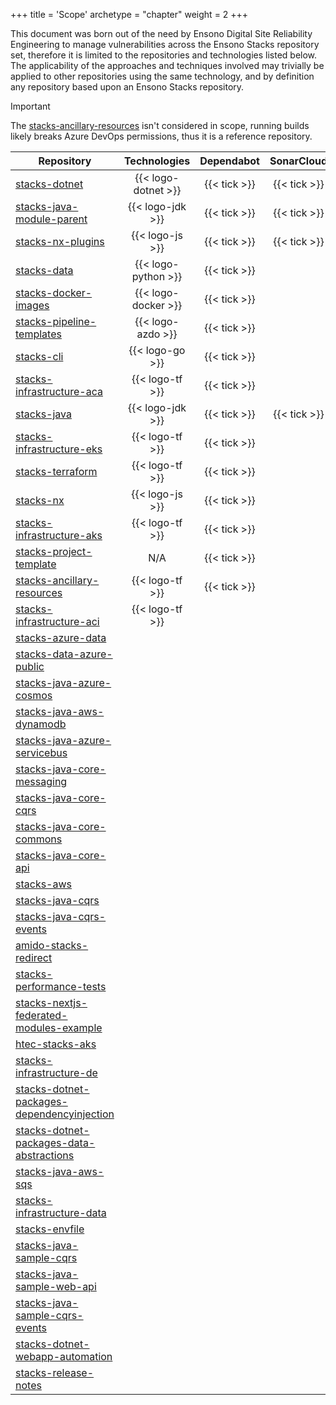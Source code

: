 +++
title = 'Scope'
archetype = "chapter"
weight = 2
+++

This document was born out of the need by Ensono Digital Site Reliability Engineering to manage vulnerabilities across the Ensono Stacks repository set, therefore it is limited to the repositories and technologies listed below. The applicability of the approaches and techniques involved may trivially be applied to other repositories using the same technology, and by definition any repository based upon an Ensono Stacks repository.

> [!IMPORTANT]
> The [stacks-ancillary-resources](https://github.com/Ensono/stacks-ancillary-resources) isn't considered in scope, running builds likely breaks Azure DevOps permissions, thus it is a reference repository.

| Repository | Technologies | Dependabot | SonarCloud |
| ---------- | :----------: | :--------: | :--------: |
| [stacks-dotnet](https://github.com/Ensono/stacks-dotnet) | {{< logo-dotnet >}} | {{< tick >}} | {{< tick >}} |
| [stacks-java-module-parent](https://github.com/Ensono/stacks-java-module-parent) | {{< logo-jdk >}} | {{< tick >}} | {{< tick >}} |
| [stacks-nx-plugins](https://github.com/Ensono/stacks-nx-plugins) | {{< logo-js >}} | {{< tick >}} | {{< tick >}} |
| [stacks-data](https://github.com/Ensono/stacks-data) | {{< logo-python >}} | {{< tick >}} |  |
| [stacks-docker-images](https://github.com/Ensono/stacks-docker-images) | {{< logo-docker >}} | {{< tick >}} | |
| [stacks-pipeline-templates](https://github.com/Ensono/stacks-pipeline-templates) | {{< logo-azdo >}} | {{< tick >}} | |
| [stacks-cli](https://github.com/Ensono/stacks-cli) | {{< logo-go >}} | {{< tick >}} | |
| [stacks-infrastructure-aca](https://github.com/Ensono/stacks-infrastructure-aca) | {{< logo-tf >}} | {{< tick >}} | |
| [stacks-java](https://github.com/Ensono/stacks-java) | {{< logo-jdk >}} | {{< tick >}} | {{< tick >}} |
| [stacks-infrastructure-eks](https://github.com/Ensono/stacks-infrastructure-eks) | {{< logo-tf >}} | {{< tick >}} | |
| [stacks-terraform](https://github.com/Ensono/stacks-terraform) | {{< logo-tf >}} | {{< tick >}} | |
| [stacks-nx](https://github.com/Ensono/stacks-nx) | {{< logo-js >}} | {{< tick >}} | |
| [stacks-infrastructure-aks](https://github.com/Ensono/stacks-infrastructure-aks) | {{< logo-tf >}} | {{< tick >}} | |
| [stacks-project-template](https://github.com/Ensono/stacks-project-template) | N/A | {{< tick >}} | |
| [stacks-ancillary-resources](https://github.com/Ensono/stacks-ancillary-resources) | {{< logo-tf >}} | {{< tick >}} | |
| [stacks-infrastructure-aci](https://github.com/Ensono/stacks-infrastructure-aci) | {{< logo-tf >}} | | |
| [stacks-azure-data](https://github.com/Ensono/stacks-azure-data) | | | |
| [stacks-data-azure-public](https://github.com/Ensono/stacks-data-azure-public) | | | |
| [stacks-java-azure-cosmos](https://github.com/Ensono/stacks-java-azure-cosmos) | | | |
| [stacks-java-aws-dynamodb](https://github.com/Ensono/stacks-java-aws-dynamodb) | | | |
| [stacks-java-azure-servicebus](https://github.com/Ensono/stacks-java-azure-servicebus) | | | |
| [stacks-java-core-messaging](https://github.com/Ensono/stacks-java-core-messaging) | | | |
| [stacks-java-core-cqrs](https://github.com/Ensono/stacks-java-core-cqrs) | | | |
| [stacks-java-core-commons](https://github.com/Ensono/stacks-java-core-commons) | | | |
| [stacks-java-core-api](https://github.com/Ensono/stacks-java-core-api) | | | |
| [stacks-aws](https://github.com/Ensono/stacks-aws) | | | |
| [stacks-java-cqrs](https://github.com/Ensono/stacks-java-cqrs) | | | |
| [stacks-java-cqrs-events](https://github.com/Ensono/stacks-java-cqrs-events) | | | |
| [amido-stacks-redirect](https://github.com/Ensono/amido-stacks-redirect) | | | |
| [stacks-performance-tests](https://github.com/Ensono/stacks-performance-tests) | | | |
| [stacks-nextjs-federated-modules-example](https://github.com/Ensono/stacks-nextjs-federated-modules-example) | | | |
| [htec-stacks-aks](https://github.com/Ensono/htec-stacks-aks) | | | |
| [stacks-infrastructure-de](https://github.com/Ensono/stacks-infrastructure-de) | | | |
| [stacks-dotnet-packages-dependencyinjection](https://github.com/Ensono/stacks-dotnet-packages-dependencyinjection) | | | |
| [stacks-dotnet-packages-data-abstractions](https://github.com/Ensono/stacks-dotnet-packages-data-abstractions) | | | |
| [stacks-java-aws-sqs](https://github.com/Ensono/stacks-java-aws-sqs) | | | |
| [stacks-infrastructure-data](https://github.com/Ensono/stacks-infrastructure-data) | | | |
| [stacks-envfile](https://github.com/Ensono/stacks-envfile) | | | |
| [stacks-java-sample-cqrs](https://github.com/Ensono/stacks-java-sample-cqrs) | | | |
| [stacks-java-sample-web-api](https://github.com/Ensono/stacks-java-sample-web-api) | | | |
| [stacks-java-sample-cqrs-events](https://github.com/Ensono/stacks-java-sample-cqrs-events) | | | |
| [stacks-dotnet-webapp-automation](https://github.com/Ensono/stacks-dotnet-webapp-automation) | | | |
| [stacks-release-notes](https://github.com/Ensono/stacks-release-notes) | | | |
